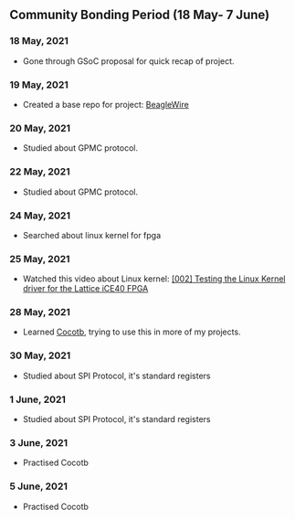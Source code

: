 ## Community Bonding Period (18 May- 7 June)

### 18 May, 2021
- Gone through GSoC proposal for quick recap of project.

### 19 May, 2021
- Created a base repo for project: [BeagleWire](https://github.com/ombhilare999/BeagleWire)

### 20 May, 2021
- Studied about GPMC protocol.

### 22 May, 2021
- Studied about GPMC protocol.

### 24 May, 2021
- Searched about linux kernel for fpga 

### 25 May, 2021
- Watched this video about Linux kernel: [ [002] Testing the Linux Kernel driver for the Lattice iCE40 FPGA ](https://www.youtube.com/watch?v=nIEB1VAGUcs)

### 28 May, 2021
- Learned [Cocotb](https://github.com/cocotb/cocotb), trying to use this in more of my projects.
 
### 30 May, 2021
- Studied about SPI Protocol, it's standard registers

### 1 June, 2021
- Studied about SPI Protocol, it's standard registers

### 3 June, 2021
- Practised Cocotb

### 5 June, 2021
- Practised Cocotb


